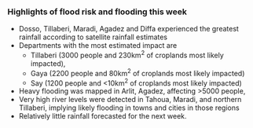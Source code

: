 ### Highlights of flood risk and flooding this week
- Dosso, Tillaberi, Maradi, Agadez and Diffa experienced the greatest rainfall according to satellite rainfall estimates
- Departments with the most estimated impact are 
  - Tillaberi (3000 people and 230km<sup>2</sup> of croplands most likely impacted), 
  - Gaya (2200 people and 80km<sup>2</sup> of croplands most likely impacted)
  - Say (1200 people and <10km<sup>2</sup> of croplands most likely impacted) 
- Heavy flooding was mapped in Arlit, Agadez, affecting >5000 people,
- Very high river levels were detected in Tahoua, Maradi, and northern Tillaberi, implying likely flooding in towns and cities in those regions
- Relatively little rainfall forecasted for the next week.
